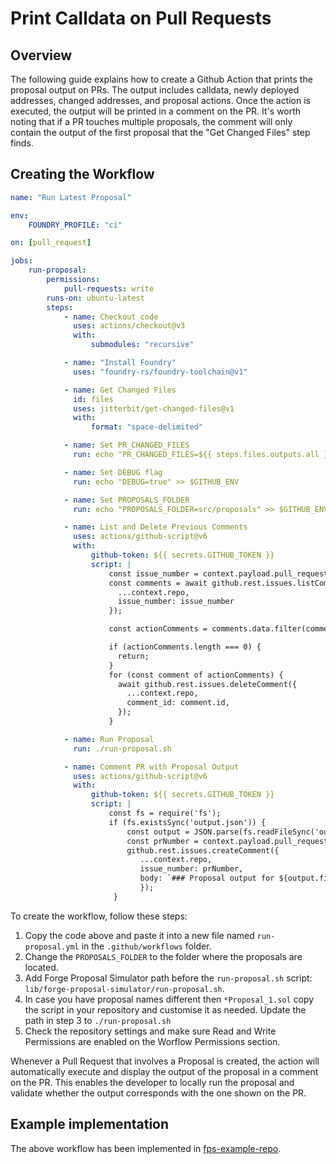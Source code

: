 # Print Calldata on Pull Requests

## Overview

The following guide explains how to create a Github Action that prints the
proposal output on PRs. The output includes calldata, newly deployed addresses,
changed addresses, and proposal actions. Once the action is executed, the output
will be printed in a comment on the PR. It's worth noting that if a PR touches
multiple proposals, the comment will only contain the output of the first
proposal that the "Get Changed Files" step finds.

## Creating the Workflow

```yaml
name: "Run Latest Proposal"

env:
    FOUNDRY_PROFILE: "ci"

on: [pull_request]

jobs:
    run-proposal:
        permissions:
            pull-requests: write
        runs-on: ubuntu-latest
        steps:
            - name: Checkout code
              uses: actions/checkout@v3
              with:
                  submodules: "recursive"

            - name: "Install Foundry"
              uses: "foundry-rs/foundry-toolchain@v1"

            - name: Get Changed Files
              id: files
              uses: jitterbit/get-changed-files@v1
              with:
                  format: "space-delimited"

            - name: Set PR_CHANGED_FILES
              run: echo "PR_CHANGED_FILES=${{ steps.files.outputs.all }}" >> $GITHUB_ENV

            - name: Set DEBUG flag
              run: echo "DEBUG=true" >> $GITHUB_ENV

            - name: Set PROPOSALS_FOLDER
              run: echo "PROPOSALS_FOLDER=src/proposals" >> $GITHUB_ENV

            - name: List and Delete Previous Comments
              uses: actions/github-script@v6
              with:
                  github-token: ${{ secrets.GITHUB_TOKEN }}
                  script: |
                      const issue_number = context.payload.pull_request.number;
                      const comments = await github.rest.issues.listComments({
                        ...context.repo,
                        issue_number: issue_number
                      });

                      const actionComments = comments.data.filter(comment => comment.user.login === 'github-actions[bot]');

                      if (actionComments.length === 0) {
                        return;
                      }
                      for (const comment of actionComments) {
                        await github.rest.issues.deleteComment({
                          ...context.repo,
                          comment_id: comment.id,
                        });
                      }

            - name: Run Proposal
              run: ./run-proposal.sh

            - name: Comment PR with Proposal Output
              uses: actions/github-script@v6
              with:
                  github-token: ${{ secrets.GITHUB_TOKEN }}
                  script: |
                      const fs = require('fs');
                      if (fs.existsSync('output.json')) {
                          const output = JSON.parse(fs.readFileSync('output.json', 'utf8'));
                          const prNumber = context.payload.pull_request.number;
                          github.rest.issues.createComment({
                             ...context.repo,
                             issue_number: prNumber,
                             body: `### Proposal output for ${output.file}:\n\`\`\`\n${output.output}\n\`\`\``
                             });
                       }
```

To create the workflow, follow these steps:

1. Copy the code above and paste it into a new file named `run-proposal.yml` in the `.github/workflows` folder.
2. Change the `PROPOSALS_FOLDER` to the folder where the proposals are located.
3. Add Forge Proposal Simulator path before the `run-proposal.sh` script: `lib/forge-proposal-simulator/run-proposal.sh`.
4. In case you have proposal names different then `*Proposal_1.sol` copy the script in your repository and customise it as needed. Update the path in step 3 to `./run-proposal.sh`
5. Check the repository settings and make sure Read and Write Permissions
   are enabled on the Worflow Permissions section.

Whenever a Pull Request that involves a Proposal is created, the action will automatically execute and display the output of the proposal in a comment on the PR. This enables the developer to locally run the proposal and validate whether the output corresponds with the one shown on the PR.

## Example implementation

The above workflow has been implemented in [fps-example-repo](https://github.com/solidity-labs-io/fps-example-repo/.github/workflows/run-latest-proposal.yml).
